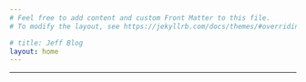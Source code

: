 ```yaml
---
# Feel free to add content and custom Front Matter to this file.
# To modify the layout, see https://jekyllrb.com/docs/themes/#overriding-theme-defaults

# title: Jeff Blog
layout: home
---
```

<!--
Hi there 👋

<h3 align="center">Welcome 🍵</h3>
<p align="center">
  <br><br>
  <img src="https://raw.githubusercontent.com/lovejavaee/lovejavaee/main/stars.gif" />
</p>

Here goes Jeff M, a CS M.S. student who foucks on computer systems design, distributed Systems, ML and HPC.

I have years of work experience on microservices, high concurrency, high performance web development.

- 🔭  I’m currently studying on ML, System design, Distributed Systems, like to become a computer scientist
- 😄  Pronouns: He/His
- 🌱  I cherish the opportunity to learn the technology I am interested in after a few years of work
-  ⚡  Fun fact: I am currently on going multiple transitions, returning to study after working for years
- 📫  How to reach me, GPG Key ID : 0x6B5E140C
-->

<!--
**lovejavaee/lovejavaee** is a ✨ _special_ ✨ repository because its `README.md` (this file) appears on your GitHub profile.

Here are some ideas to get you started:

- 🔭 I’m currently working on ...
- 🌱 I’m currently learning ...
- 👯 I’m looking to collaborate on ...
- 🤔 I’m looking for help with ...
- 💬 Ask me about ...
- 📫 How to reach me: ...
- 😄 Pronouns: ...
- ⚡ Fun fact: ...
-->

<!-- ## Table of contents -->

<!-- For developers - this is a list of all collections and the pages under each -->
---
